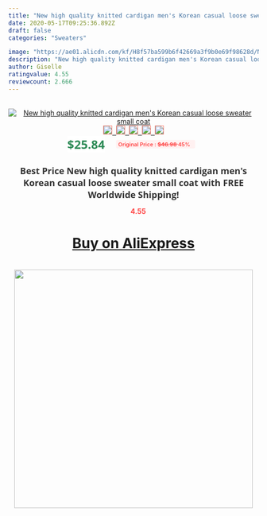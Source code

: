 ```yaml
---
title: "New high quality knitted cardigan men's Korean casual loose sweater small coat"
date: 2020-05-17T09:25:36.892Z
draft: false
categories: "Sweaters"

image: "https://ae01.alicdn.com/kf/H8f57ba599b6f42669a3f9b0e69f98628d/New-high-quality-knitted-cardigan-men-s-Korean-casual-loose-sweater-small-coat.jpg"
description: "New high quality knitted cardigan men's Korean casual loose sweater small coat"
author: Giselle
ratingvalue: 4.55
reviewcount: 2.666
---
```

<br>
<div style="text-align: center;">
<a href="https://s.click.aliexpress.com/e/_ALPPxJ" target="_blank" rel="nofollow noopener noreferrer"><img alt="New high quality knitted cardigan men's Korean casual loose sweater small coat" class="magnifier-image" src="https://ae01.alicdn.com/kf/H8f57ba599b6f42669a3f9b0e69f98628d/New-high-quality-knitted-cardigan-men-s-Korean-casual-loose-sweater-small-coat.jpg_640x640.jpg">
<br>
<img style="border:1px solid salmon" src="https://ae01.alicdn.com/kf/H8f57ba599b6f42669a3f9b0e69f98628d/New-high-quality-knitted-cardigan-men-s-Korean-casual-loose-sweater-small-coat.jpg_120x120.jpg">&nbsp;&nbsp;<img style="border:1px solid salmon" src="https://ae01.alicdn.com/kf/Hcc558ab9310445cea9866c9daaeba83cX/New-high-quality-knitted-cardigan-men-s-Korean-casual-loose-sweater-small-coat.jpg_120x120.jpg">&nbsp;&nbsp;<img style="border:1px solid salmon" src="_120x120.jpg">&nbsp;&nbsp;<img style="border:1px solid salmon" src="_120x120.jpg">&nbsp;&nbsp;<img style="border:1px solid salmon" src="_120x120.jpg"></a></div><br0>
<div style="text-align: center;"><span style="background-color: white; border: 0px; box-sizing: border-box; color: seagreen; display: inline-block; font-family: &quot;open sans&quot; , &quot;arial&quot; , &quot;helvetica&quot; , sans-serif , &quot;heiti&quot;; font-size: 24px; font-stretch: inherit; font-weight: 700; line-height: inherit; margin: 0px 10px 0px 0px; padding: 0px; vertical-align: middle;">$25.84 </span>
<span style="background: rgb(255 , 241 , 241); border-radius: 3px; border: 0px; box-sizing: border-box; color: #ff4747; display: inline-block; font-family: inherit; font-size: 12px; font-stretch: inherit; font-style: inherit; font-variant: inherit; font-weight: 600; line-height: inherit; margin: 0px; padding: 2px 5px; transform: scale(0.9); vertical-align: middle;">Original Price : <b style="text-decoration: line-through;">$46.98 </b> 45%&nbsp;&nbsp;</span></div>
<h1 style="color: #333333; display: inline-block; font-family: &quot;open sans&quot; , &quot;arial&quot; , &quot;helvetica&quot; , sans-serif , &quot;heiti&quot;; font-size: 18px; font-stretch: inherit; font-weight: 700; text-align: center;">Best Price New high quality knitted cardigan men's Korean casual loose sweater small coat with FREE Worldwide Shipping!</h1>
<div style="color: #ff4747; text-align: center;">
<img src="https://4.bp.blogspot.com/-M0ZcTcb-5uY/XleCXlxnR4I/AAAAAAAAAEc/OrjgMkXV1oMQFaCRZj5HQwOCBcu3w1FegCPcBGAYYCw/s1600/star.png" style="height: 15px;">&nbsp;<b>4.55</b></div>
<div class="button_cont" align="center"><a class="buynow_a" href="https://s.click.aliexpress.com/e/_ALPPxJ" target="_blank" rel="nofollow noopener noreferrer"><H1>Buy on AliExpress</H1></a></div><br>
<div class="separator" style="clear: both; text-align: center;">
<img src="https://lh3.googleusercontent.com/-pTy5HemUv9M/XlePHvY0dAI/AAAAAAAAAE4/0nX5iRUoIWY8eMW9Dpxeirr157OZliDIgCLcBGAsYHQ/s1600/badge.gif" width="480">
</div>
